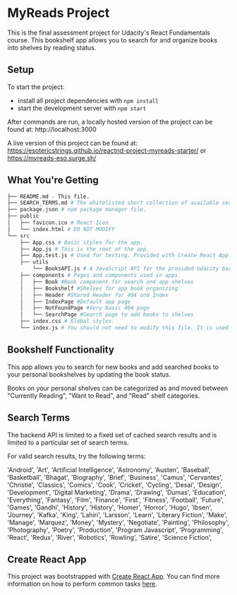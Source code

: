 # MyReads Project
This is the final assessment project for Udacity's React Fundamentals course. This bookshelf app allows you to search for and organize books into shelves by reading status.

## Setup

To start the project:

* install all project dependencies with `npm install`
* start the development server with `npm start`

After commands are run, a locally hosted version of the project can be found at: http://localhost:3000

A live version of this project can be found at: https://esotericstrings.github.io/reactnd-project-myreads-starter/ or https://myreads-eso.surge.sh/

## What You're Getting
```bash
├── README.md - This file.
├── SEARCH_TERMS.md # The whitelisted short collection of available search terms to use with the app.
├── package.json # npm package manager file.
├── public
│   ├── favicon.ico # React Icon
│   └── index.html # DO NOT MODIFY
└── src
    ├── App.css # Basic styles for the app. 
    ├── App.js # This is the root of the app.
    ├── App.test.js # Used for testing. Provided with Create React App.
    ├── utils
	    └── BooksAPI.js # A JavaScript API for the provided Udacity backend.
    ├── components # Pages and components used in apps
    │   ├── Book #Book component for search and app shelves
    │   ├── Bookshelf #Shelves for app book organizing
    │   ├── Header #Shared Header for 404 and Index
    │   ├── IndexPage #Default app page
    │   ├── NotFoundPage #Very basic 404 page
    │   └── SearchPage #Search page to add books to shelves
    ├── index.css # Global styles. 
    └── index.js # You should not need to modify this file. It is used for DOM rendering only.
```

## Bookshelf Functionality
This app allows you to search for new books and add searched books to your personal bookshelves by updating the book status.

Books on your personal shelves can be categorized as and moved between "Currently Reading", "Want to Read", and "Read" shelf categories.

## Search Terms
The backend API is limited to a fixed set of cached search results and is limited to a particular set of search terms.

For valid search results, try the following terms:

'Android', 'Art', 'Artificial Intelligence', 'Astronomy', 'Austen', 'Baseball', 'Basketball', 'Bhagat', 'Biography', 'Brief', 'Business', 'Camus', 'Cervantes', 'Christie', 'Classics', 'Comics', 'Cook', 'Cricket', 'Cycling', 'Desai', 'Design', 'Development', 'Digital Marketing', 'Drama', 'Drawing', 'Dumas', 'Education', 'Everything', 'Fantasy', 'Film', 'Finance', 'First', 'Fitness', 'Football', 'Future', 'Games', 'Gandhi', 'History', 'History', 'Homer', 'Horror', 'Hugo', 'Ibsen', 'Journey', 'Kafka', 'King', 'Lahiri', 'Larsson', 'Learn', 'Literary Fiction', 'Make', 'Manage', 'Marquez', 'Money', 'Mystery', 'Negotiate', 'Painting', 'Philosophy', 'Photography', 'Poetry', 'Production', 'Program Javascript', 'Programming', 'React', 'Redux', 'River', 'Robotics', 'Rowling', 'Satire', 'Science Fiction',

## Create React App

This project was bootstrapped with [Create React App](https://github.com/facebookincubator/create-react-app). You can find more information on how to perform common tasks [here](https://github.com/facebookincubator/create-react-app/blob/master/packages/react-scripts/template/README.md).
